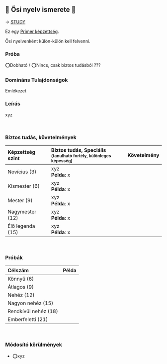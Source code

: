 ## 🔵 Ősi nyelv ismerete 🔁

→ [STUDY](https://github.com/kaktusztea/km100/wiki/STUDY.osi.nyelv.ismerete)

Ez egy [Primer képzettség](../015_primer_szekunder_ismeretek.md).

Ősi nyelvenként külön-külön kell felvenni.

### Próba

⭕Dobható / ⭕Nincs, csak biztos tudásból ???

### Domináns Tulajdonságok

Emlékezet

### Leírás

xyz

<br />

### Biztos tudás, követelmények

| Képzettség szint | Biztos tudás, Speciális <br /><sub>(tanulható fortély, különleges  képesség)</sub> | Követelmény |
| :--------------- | :--------------------------------------------------------------------------------- | :---------: |
| Novícius (3)     | xyz <br /> **Példa**: x                                                            |             |
| Kismester (6)    | xyz <br /> **Példa**: x                                                            |             |
| Mester (9)       | xyz <br /> **Példa**: x                                                            |             |
| Nagymester (12)  | xyz <br /> **Példa**: x                                                            |             |
| Élő legenda (15) | xyz <br /> **Példa**: x                                                            |             |

<br />

### Próbák

| Célszám | Példa  |
| :----------- | :----------- |
| Könnyű       (6)  | |
| Átlagos      (9)  | |
| Nehéz        (12) | |
| Nagyon nehéz (15) | |
| Rendkívül nehéz (18) | |
| Emberfeletti (21) | |

<br />

### Módosító körülmények

- ⭕xyz
